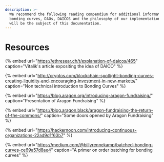 ```yaml
---
description: >-
  We recommend the following reading compendium for additional information about
  bonding curves, DAOs, DAICOS and the philosophy of our implementation which
  will be the subject of this documentation.
---
```


# Resources



{% embed url="https://ethresear.ch/t/explanation-of-daicos/465" caption="Vitalik\'s article expositing the idea of DAICO" %}

{% embed url="http://cryptos.com/blockchain-spotlight-bonding-curves-creating-liquidity-and-encouraging-investment-in-new-markets/" caption="Non technical introduction to Bonding Curves" %}

{% embed url="https://blog.aragon.org/introducing-aragon-fundraising/" caption="Presentation of Aragon Fundraising" %}

{% embed url="https://blog.aragon.black/aragon-fundraising-the-return-of-the-commons/" caption="Some doors opened by Aragon Fundraising" %}

{% embed url="https://hackernoon.com/introducing-continuous-organizations-22ad9d1f63b7" %}

{% embed url="https://medium.com/@billyrennekamp/batched-bonding-curves-ce69a57d8ae4" caption="A primer on order batching for bonding curves" %}

